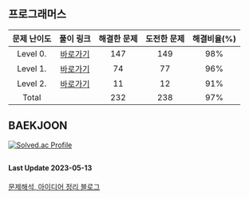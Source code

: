 ## 프로그래머스

| 문제 난이도 | 풀이 링크 | 해결한 문제 | 도전한 문제 | 해결비율(%) |
| :--: |:--: |:--: |:--: |:--: |
|Level 0.|[바로가기](https://github.com/kangsh9107/CodingTest-Study/blob/main/CodingTest-Java/Level0.md)|147|149|98%|
|Level 1.|[바로가기](https://github.com/kangsh9107/CodingTest-Study/blob/main/CodingTest-Java/Level1.md)|74|77|96%|
|Level 2.|[바로가기](https://github.com/kangsh9107/CodingTest-Study/blob/main/CodingTest-Java/Level2.md)|11|12|91%|
|Total||232|238|97%|

## BAEKJOON

[![Solved.ac Profile](http://mazassumnida.wtf/api/generate_badge?boj=lushhush)](https://solved.ac/lushhush)

##
#### Last Update 2023-05-13
[문제해석, 아이디어 정리 블로그](https://lush-hush.tistory.com/)